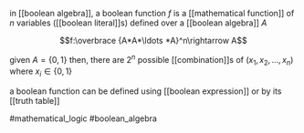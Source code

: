 in [[boolean algebra]], a boolean function $f$ is a [[mathematical function]] of $n$ variables ([[boolean literal]]s) defined over a [[boolean algebra]] $A$

$$f:\overbrace {A*A*\ldots *A}^n\rightarrow A$$

given $A=\{0,1\}$ then, there are $2^n$ possible [[combination]]s of $(x_1,x_2,\ldots,x_n)$ where $x_i\in \{0,1\}$

a boolean function can be defined using [[boolean expression]] or by its [[truth table]]

#mathematical_logic 
#boolean_algebra 